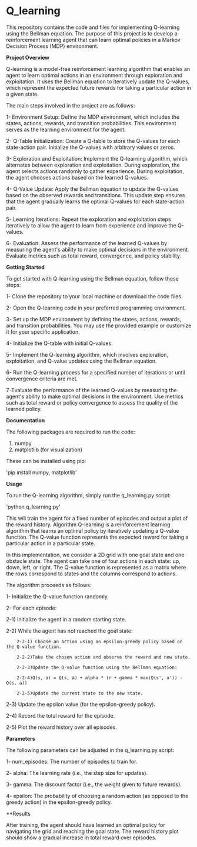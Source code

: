 # Q_learning
This repository contains the code and files for implementing Q-learning using the Bellman equation. The purpose of this project is to develop a reinforcement learning agent that can learn optimal policies in a Markov Decision Process (MDP) environment.

**Project Overview**

Q-learning is a model-free reinforcement learning algorithm that enables an agent to learn optimal actions in an environment through exploration and exploitation. It uses the Bellman equation to iteratively update the Q-values, which represent the expected future rewards for taking a particular action in a given state.

The main steps involved in the project are as follows:

1- Environment Setup: Define the MDP environment, which includes the states, actions, rewards, and transition probabilities. This environment serves as the learning environment for the agent.

2- Q-Table Initialization: Create a Q-table to store the Q-values for each state-action pair. Initialize the Q-values with arbitrary values or zeros.

3- Exploration and Exploitation: Implement the Q-learning algorithm, which alternates between exploration and exploitation. During exploration, the agent selects actions randomly to gather experience. During exploitation, the agent chooses actions based on the learned Q-values.

4- Q-Value Update: Apply the Bellman equation to update the Q-values based on the observed rewards and transitions. This update step ensures that the agent gradually learns the optimal Q-values for each state-action pair.

5- Learning Iterations: Repeat the exploration and exploitation steps iteratively to allow the agent to learn from experience and improve the Q-values.

6- Evaluation: Assess the performance of the learned Q-values by measuring the agent's ability to make optimal decisions in the environment. Evaluate metrics such as total reward, convergence, and policy stability.

**Getting Started**

To get started with Q-learning using the Bellman equation, follow these steps:

1- Clone the repository to your local machine or download the code files.

2- Open the Q-learning code in your preferred programming environment.

3- Set up the MDP environment by defining the states, actions, rewards, and transition probabilities. You may use the provided example or customize it for your specific application.

4- Initialize the Q-table with initial Q-values.

5- Implement the Q-learning algorithm, which involves exploration, exploitation, and Q-value updates using the Bellman equation.

6- Run the Q-learning process for a specified number of iterations or until convergence criteria are met.

7-Evaluate the performance of the learned Q-values by measuring the agent's ability to make optimal decisions in the environment. Use metrics such as total reward or policy convergence to assess the quality of the learned policy.



**Documentation**


The following packages are required to run the code:

1) numpy
2) matplotlib (for visualization)

These can be installed using pip:

'pip install numpy, matplotlib'

**Usage**

To run the Q-learning algorithm, simply run the q_learning.py script:

'python q_learning.py'

This will train the agent for a fixed number of episodes and output a plot of the reward history. Algorithm Q-learning is a reinforcement learning algorithm that learns an optimal policy by iteratively updating a Q-value function. The Q-value function represents the expected reward for taking a particular action in a particular state. 

In this implementation, we consider a 2D grid with one goal state and one obstacle state. The agent can take one of four actions in each state: up, down, left, or right. The Q-value function is represented as a matrix where the rows correspond to states and the columns correspond to actions.

The algorithm proceeds as follows:

1- Initialize the Q-value function randomly.

2- For each episode:

  2-1) Initialize the agent in a random starting state.

  2-2) While the agent has not reached the goal state:

        2-2-1) Choose an action using an epsilon-greedy policy based on the Q-value function.
        
        2-2-2)Take the chosen action and observe the reward and new state.
        
        2-2-3)Update the Q-value function using the Bellman equation:
        
        2-2-4)Q(s, a) = Q(s, a) + alpha * (r + gamma * max(Q(s', a')) - Q(s, a))
        
        2-2-5)Update the current state to the new state.
        
  2-3) Update the epsilon value (for the epsilon-greedy policy).
  
  2-4) Record the total reward for the episode.

  2-5) Plot the reward history over all episodes.

**Parameters**

The following parameters can be adjusted in the q_learning.py script:

1- num_episodes: The number of episodes to train for.

2- alpha: The learning rate (i.e., the step size for updates).

3- gamma: The discount factor (i.e., the weight given to future rewards).

4- epsilon: The probability of choosing a random action (as opposed to the greedy action) in the epsilon-greedy policy.

**Results

After training, the agent should have learned an optimal policy for navigating the grid and reaching the goal state. The reward history plot should show a gradual increase in total reward over episodes.
